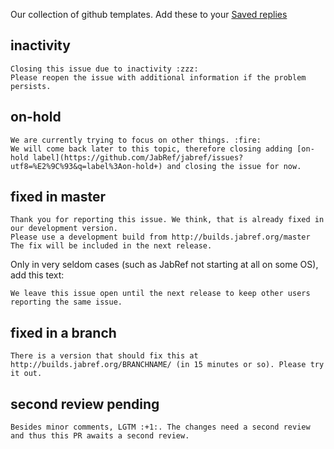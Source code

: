 Our collection of github templates.
Add these to your [Saved replies](https://github.com/settings/replies)

## inactivity
```
Closing this issue due to inactivity :zzz: 
Please reopen the issue with additional information if the problem persists.
```

## on-hold
```
We are currently trying to focus on other things. :fire:
We will come back later to this topic, therefore closing adding [on-hold label](https://github.com/JabRef/jabref/issues?utf8=%E2%9C%93&q=label%3Aon-hold+) and closing the issue for now.
```

## fixed in master
```
Thank you for reporting this issue. We think, that is already fixed in our development version.
Please use a development build from http://builds.jabref.org/master
The fix will be included in the next release.
```

Only in very seldom cases (such as JabRef not starting at all on some OS), add this text:

    We leave this issue open until the next release to keep other users reporting the same issue.

## fixed in a branch
```
There is a version that should fix this at http://builds.jabref.org/BRANCHNAME/ (in 15 minutes or so). Please try it out. 
```

## second review pending
```
Besides minor comments, LGTM :+1:. The changes need a second review and thus this PR awaits a second review.
```